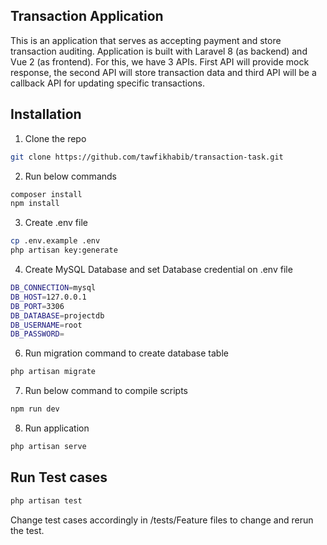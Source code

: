 ## Transaction Application
This is an application that serves as accepting payment and store transaction auditing. Application is built with Laravel 8 (as backend) and Vue 2 (as frontend). For this, we have 3 APIs. First API will provide mock response, the second API will store transaction data and third API will be a callback API for updating specific transactions.

## Installation
1. Clone the repo
```sh
git clone https://github.com/tawfikhabib/transaction-task.git
```

2. Run below commands
```sh
composer install
npm install
```

3. Create .env file
```sh
cp .env.example .env
php artisan key:generate
```

4. Create MySQL Database and set Database credential on .env file
```sh
DB_CONNECTION=mysql
DB_HOST=127.0.0.1
DB_PORT=3306
DB_DATABASE=projectdb
DB_USERNAME=root
DB_PASSWORD=
```

6. Run migration command to create database table
```sh
php artisan migrate
```

7. Run below command to compile scripts
```sh
npm run dev
```

8. Run application
```sh
php artisan serve
```

## Run Test cases
```sh
php artisan test
```
Change test cases accordingly in /tests/Feature files to change and rerun the test.
